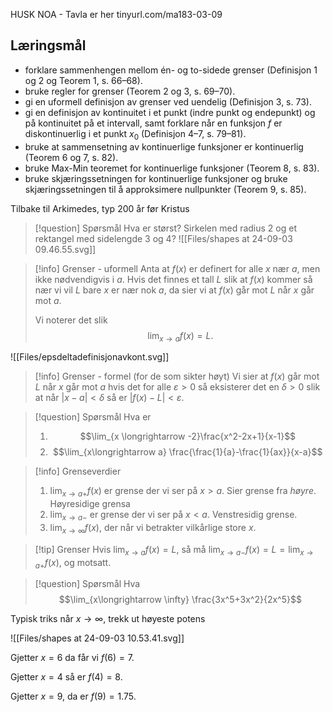 HUSK NOA - Tavla er her tinyurl.com/ma183-03-09
## Læringsmål

- forklare sammenhengen mellom én- og to-sidede grenser (Definisjon 1 og 2 og Teorem 1, s. 66–68).
- bruke regler for grenser (Teorem 2 og 3, s. 69–70).
- gi en uformell definisjon av grenser ved uendelig (Definisjon 3, s. 73).
- gi en definisjon av kontinuitet i et punkt (indre punkt og endepunkt) og på kontinuitet på et intervall, samt forklare når en funksjon $f$ er diskontinuerlig i et punkt $x_0$ (Definisjon 4–7, s. 79–81).
- bruke at sammensetning av kontinuerlige funksjoner er kontinuerlig (Teorem 6 og 7, s. 82).
- bruke Max-Min teoremet for kontinuerlige funksjoner (Teorem 8, s. 83).
- bruke skjæringssetningen for kontinuerlige funksjoner og bruke skjæringssetningen til å approksimere nullpunkter (Teorem 9, s. 85).


Tilbake til Arkimedes, typ 200 år før Kristus

> [!question] Spørsmål 
> Hva er størst? Sirkelen med radius 2 og et rektangel med sidelengde $3$ og $4$?
![[Files/shapes at 24-09-03 09.46.55.svg]]


> [!info] Grenser - uformell
> Anta at $f(x)$ er definert for alle $x$ nær $a$, men ikke nødvendigvis i $a$.
> Hvis det finnes et tall $L$ slik at $f(x)$ kommer så nær vi vil $L$ bare $x$ er nær nok $a$, da sier vi at $f(x)$ går mot $L$ når $x$ går mot $a$. 
>  
>Vi noterer det slik
> $$\lim_{x \longrightarrow  a} f(x) = L.$$

![[Files/epsdeltadefinisjonavkont.svg]]
> [!info] Grenser - formel (for de som sikter høyt)
> Vi sier at $f(x)$ går mot $L$ når $x$ går mot $a$ hvis det for alle $\varepsilon>0$ så eksisterer det en $\delta>0$ slik at når $|x-a|<\delta$ så er $|f(x) -L| < \varepsilon$.  


> [!question] Spørsmål 
> Hva er
> 1. $$\lim_{x \longrightarrow   -2}\frac{x^2-2x+1}{x-1}$$
> 2. $$\lim_{x\longrightarrow  a} \frac{\frac{1}{a}-\frac{1}{ax}}{x-a}$$



> [!info] Grenseverdier
> 1. $\lim_{x\longrightarrow a+}f(x)$ er grense der vi ser på $x>a$. Sier grense fra *høyre*. Høyresidige grensa
> 2. $\lim_{x\longrightarrow  a-}$ er grense der vi ser på $x<a$. Venstresidig grense. 
> 3. $\lim_{x\longrightarrow \infty}f(x)$, der når vi betrakter vilkårlige store $x$. 


> [!tip] Grenser
> Hvis $\lim_{x\longrightarrow a} f(x) = L$, så må $\lim_{x\longrightarrow a-}f(x) = L = \lim_{x\longrightarrow a+}f(x)$, og motsatt. 


> [!question] Spørsmål 
> Hva
> $$\lim_{x\longrightarrow  \infty} \frac{3x^5+3x^2}{2x^5}$$


Typisk triks når $x\longrightarrow  \infty$, trekk ut høyeste potens



![[Files/shapes at 24-09-03 10.53.41.svg]]



Gjetter $x=6$ da får vi $f(6) = 7$. 

Gjetter $x =4$ så er $f(4) = 8$.

Gjetter $x= 9$, da er $f(9) = 1.75$.








































